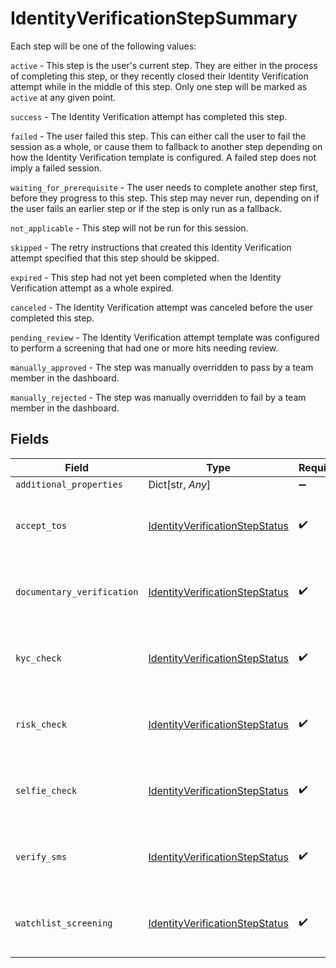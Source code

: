# IdentityVerificationStepSummary

Each step will be one of the following values:


`active` - This step is the user's current step. They are either in the process of completing this step, or they recently closed their Identity Verification attempt while in the middle of this step. Only one step will be marked as `active` at any given point.

`success` - The Identity Verification attempt has completed this step.

`failed` - The user failed this step. This can either call the user to fail the session as a whole, or cause them to fallback to another step depending on how the Identity Verification template is configured. A failed step does not imply a failed session.

`waiting_for_prerequisite` - The user needs to complete another step first, before they progress to this step. This step may never run, depending on if the user fails an earlier step or if the step is only run as a fallback.

`not_applicable` - This step will not be run for this session.

`skipped` - The retry instructions that created this Identity Verification attempt specified that this step should be skipped.

`expired` - This step had not yet been completed when the Identity Verification attempt as a whole expired.

`canceled` - The Identity Verification attempt was canceled before the user completed this step.

`pending_review` - The Identity Verification attempt template was configured to perform a screening that had one or more hits needing review.

`manually_approved` - The step was manually overridden to pass by a team member in the dashboard.

`manually_rejected` - The step was manually overridden to fail by a team member in the dashboard.


## Fields

| Field                                                                                   | Type                                                                                    | Required                                                                                | Description                                                                             | Example                                                                                 |
| --------------------------------------------------------------------------------------- | --------------------------------------------------------------------------------------- | --------------------------------------------------------------------------------------- | --------------------------------------------------------------------------------------- | --------------------------------------------------------------------------------------- |
| `additional_properties`                                                                 | Dict[str, *Any*]                                                                        | :heavy_minus_sign:                                                                      | N/A                                                                                     |                                                                                         |
| `accept_tos`                                                                            | [IdentityVerificationStepStatus](../../models/shared/identityverificationstepstatus.md) | :heavy_check_mark:                                                                      | The status of a step in the identity verification process.                              | success                                                                                 |
| `documentary_verification`                                                              | [IdentityVerificationStepStatus](../../models/shared/identityverificationstepstatus.md) | :heavy_check_mark:                                                                      | The status of a step in the identity verification process.                              | success                                                                                 |
| `kyc_check`                                                                             | [IdentityVerificationStepStatus](../../models/shared/identityverificationstepstatus.md) | :heavy_check_mark:                                                                      | The status of a step in the identity verification process.                              | success                                                                                 |
| `risk_check`                                                                            | [IdentityVerificationStepStatus](../../models/shared/identityverificationstepstatus.md) | :heavy_check_mark:                                                                      | The status of a step in the identity verification process.                              | success                                                                                 |
| `selfie_check`                                                                          | [IdentityVerificationStepStatus](../../models/shared/identityverificationstepstatus.md) | :heavy_check_mark:                                                                      | The status of a step in the identity verification process.                              | success                                                                                 |
| `verify_sms`                                                                            | [IdentityVerificationStepStatus](../../models/shared/identityverificationstepstatus.md) | :heavy_check_mark:                                                                      | The status of a step in the identity verification process.                              | success                                                                                 |
| `watchlist_screening`                                                                   | [IdentityVerificationStepStatus](../../models/shared/identityverificationstepstatus.md) | :heavy_check_mark:                                                                      | The status of a step in the identity verification process.                              | success                                                                                 |